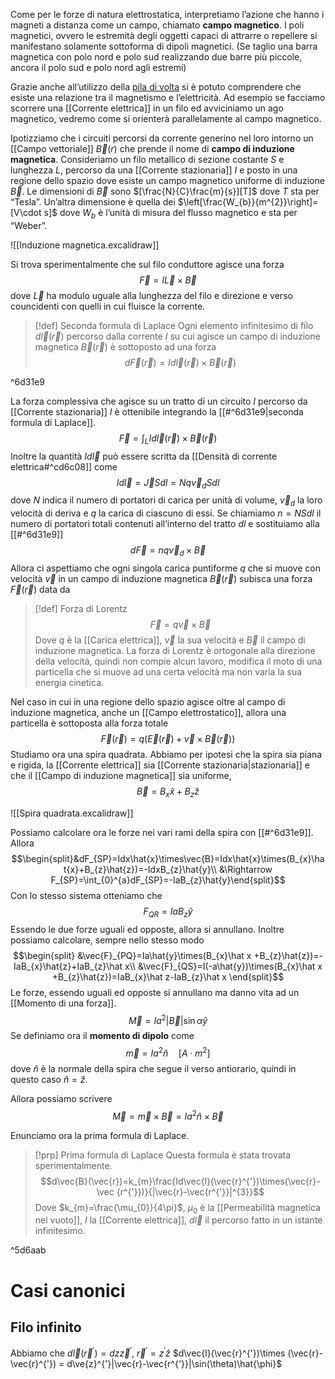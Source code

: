 Come per le forze di natura elettrostatica, interpretiamo l’azione che hanno i magneti a distanza come un campo, chiamato **campo magnetico**.
I poli magnetici, ovvero le estremità degli oggetti capaci di attrarre o repellere si manifestano solamente sottoforma di dipoli magnetici.
(Se taglio una barra magnetica con polo nord e polo sud realizzando due barre più piccole, ancora il polo sud e polo nord agli estremi)

Grazie anche all’utilizzo della [pila di volta](https://it.wikipedia.org/wiki/Pila_di_Volta)  si è potuto comprendere che esiste una relazione tra il magnetismo e l’elettricità.
Ad esempio se facciamo scorrere una [[Corrente elettrica]] in un filo ed avviciniamo un ago magnetico, vedremo come si orienterà parallelamente al campo magnetico.

Ipotizziamo che i circuiti percorsi da corrente generino nel loro intorno un [[Campo vettoriale]] $\vec{B}(r)$ che prende il nome di **campo di induzione magnetica**.
Consideriamo un filo metallico di sezione costante $S$ e lunghezza $L$, percorso da una [[Corrente stazionaria]] $I$ e posto in una regione dello spazio dove esiste un campo magnetico uniforme di induzione $\vec{B}$.
Le dimensioni di $\vec{B}$ sono $[\frac{N}{C}\frac{m}{s}][T]$ dove $T$ sta per “Tesla”. Un’altra dimensione è quella dei $\left[\frac{W_{b}}{m^{2}}\right]= [V\cdot s]$ dove $W_{b}$ è l’unità di misura del flusso magnetico e sta per “Weber”.

![[Induzione magnetica.excalidraw]]

Si trova sperimentalmente che sul filo conduttore agisce una forza 
$$\vec{F}=I\vec{L}\times \vec{B}$$
dove $\vec{L}$ ha modulo uguale alla lunghezza del filo e direzione e verso councidenti con quelli in cui fluisce la corrente.

>[!def] Seconda formula di Laplace
>Ogni elemento infinitesimo di filo $d\vec{l}(\vec{r})$ percorso dalla corrente $I$ su cui agisce un campo di induzione magnetica $\vec{B}(\vec{r})$ è sottoposto ad una forza 
>$$d\vec{F}(\vec{r})=Id\vec{l}(\vec{r})\times \vec{B}(\vec{r})$$
>

^6d31e9

La forza complessiva che agisce su un tratto di un circuito $I$ percorso da [[Corrente stazionaria]] $I$ è ottenibile integrando la [[#^6d31e9|seconda formula di Laplace]].
$$\vec{F}=\int_{L}Id\vec{l}(\vec{r})\times\vec{B}(\vec{r})$$
Inoltre la quantità $Id\vec{l}$ può essere scritta da [[Densità di corrente elettrica#^cd6c08]] come
$$Id\vec{l}=\vec{J}Sdl=Nq\vec{v}_{d}Sdl$$
dove $N$ indica il numero di portatori di carica per unità di volume, $\vec{v}_{d}$ la loro velocità di deriva e $q$ la carica di ciascuno di essi.
Se chiamiamo $n=NSdl$ il numero di portatori totali contenuti all’interno del tratto $dl$ e sostituiamo alla [[#^6d31e9]]
$$d\vec{F}=nq\vec{v}_{d}\times \vec{B}$$
Allora ci aspettiamo che ogni singola carica puntiforme $q$ che si muove con velocità $\vec{v}$ in un campo di induzione magnetica $\vec{B}(\vec{r})$ subisca una forza $\vec{F}(\vec{r})$ data da
>[!def] Forza di Lorentz
>$$\vec{F}=q\vec{v}\times \vec{B}$$
>Dove $q$ è la [[Carica elettrica]], $\vec{v}$ la sua velocità e $\vec{B}$ il campo di induzione magnetica.
>La forza di Lorentz è ortogonale alla direzione della velocità, quindi non compie alcun lavoro, modifica il moto di una particella che si muove ad una certa velocità ma non varia la sua energia cinetica.

Nel caso in cui in una regione dello spazio agisce oltre al campo di induzione magnetica, anche un [[Campo elettrostatico]], allora una particella è sottoposta alla forza totale
$$\vec{F}(\vec{r})=q(\vec{E}(\vec{r})+\vec{v}\times \vec{B}(\vec{r}))$$
Studiamo ora una spira quadrata.
Abbiamo per ipotesi che la spira sia piana e rigida, la [[Corrente elettrica]] sia [[Corrente stazionaria|stazionaria]] e che il [[Campo di induzione magnetica]] sia uniforme,
$$\vec{B}=B_{x}\hat{x}+B_{z}\hat{z}$$

![[Spira quadrata.excalidraw]]

Possiamo calcolare ora le forze nei vari rami della spira con [[#^6d31e9]].
Allora 
$$\begin{split}&dF_{SP}=Idx\hat{x}\times\vec{B}=Idx\hat{x}\times(B_{x}\hat{x}+B_{z}\hat{z})=-IdxB_{z}\hat{y}\\
&\Rightarrow F_{SP}=\int_{0}^{a}dF_{SP}=-IaB_{z}\hat{y}\end{split}$$
Con lo stesso sistema otteniamo che 
$$F_{QR} = IaB_{z}\hat y$$
Essendo le due forze uguali ed opposte, allora si annullano.
Inoltre possiamo calcolare, sempre nello stesso modo
$$\begin{split}
&\vec{F}_{PQ}=Ia\hat{y}\times(B_{x}\hat x +B_{z}\hat{z})=-IaB_{x}\hat{z}+IaB_{z}\hat x\\
&\vec{F}_{QS}=I(-a\hat{y})\times(B_{x}\hat x +B_{z}\hat{z})=IaB_{x}\hat z-IaB_{z}\hat x
\end{split}$$
Le forze, essendo uguali ed opposte si annullano ma danno vita ad un [[Momento di una forza]].
$$\vec{M}=Ia^{2}|\vec{B}|\sin{\alpha}\hat{y}$$
Se definiamo ora il **momento di dipolo** come
$$\vec{m} = Ia^{2}\hat{n}\quad [A\cdot m^{2}]$$
dove $\hat{n}$ è la normale della spira che segue il verso antiorario, quindi in questo caso $\hat n = \hat z$.

Allora possiamo scrivere 
$$\vec{M}=\vec{m}\times \vec{B}=Ia^{2}\hat{n}\times \vec{{B}}$$

Enunciamo ora la prima formula di Laplace.
>[!prp] Prima formula di Laplace
>Questa formula è stata trovata sperimentalmente.
>$$d\vec{B}(\vec{r})=k_{m}\frac{Id\vec{l}(\vec{r}^{'})\times(\vec{r}-\vec {r^{'}})}{|\vec{r}-\vec{r^{'}}|^{3}}$$
>Dove $k_{m}=\frac{\mu_{0}}{4\pi}$, $\mu_{0}$ è la [[Permeabilità magnetica nel vuoto]], $I$ la [[Corrente elettrica]], $d\vec{l}$ il percorso fatto in un istante infinitesimo.
>
>

^5d6aab
# Casi canonici
## Filo infinito
Abbiamo che $d\vec{l}(\vec{r}^{'})=dz\vec{z}^{'}$, $\vec{r}^{'}=z^{'}\hat{z}$
$d\vec{l}(\vec{r}^{'})\times (\vec{r}-\vec{r}^{'}) = d\ve{z}^{'}|\vec{r}-\vec{r^{'}}|\sin(\theta)\hat{\phi}$ 


